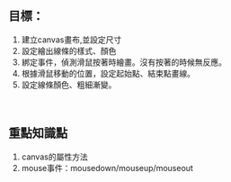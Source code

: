 ## 目標：

1. 建立canvas畫布,並設定尺寸
2. 設定繪出線條的樣式、顏色
3. 綁定事件，偵測滑鼠按著時繪畫。沒有按著的時候無反應。
4. 根據滑鼠移動的位置，設定起始點、結束點畫線。
5. 設定線條顏色、粗細漸變。
<br />  


## 重點知識點
1. canvas的屬性方法
2. mouse事件：mousedown/mouseup/mouseout

